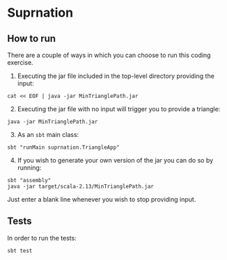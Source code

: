 # Suprnation

## How to run

There are a couple of ways in which you can choose to run this coding exercise.
1. Executing the jar file included in the top-level directory providing the input:
```
cat << EOF | java -jar MinTrianglePath.jar
```

2.  Executing the jar file with no input will trigger you to provide a triangle:
```
java -jar MinTrianglePath.jar
```

3. As an `sbt` main class:
```
sbt "runMain suprnation.TriangleApp"
```

4. If you wish to generate your own version of the jar you can do so by running:
```
sbt "assembly"
java -jar target/scala-2.13/MinTrianglePath.jar
```

Just enter a blank line whenever you wish to stop providing input. 

## Tests

In order to run the tests:
```
sbt test
```
